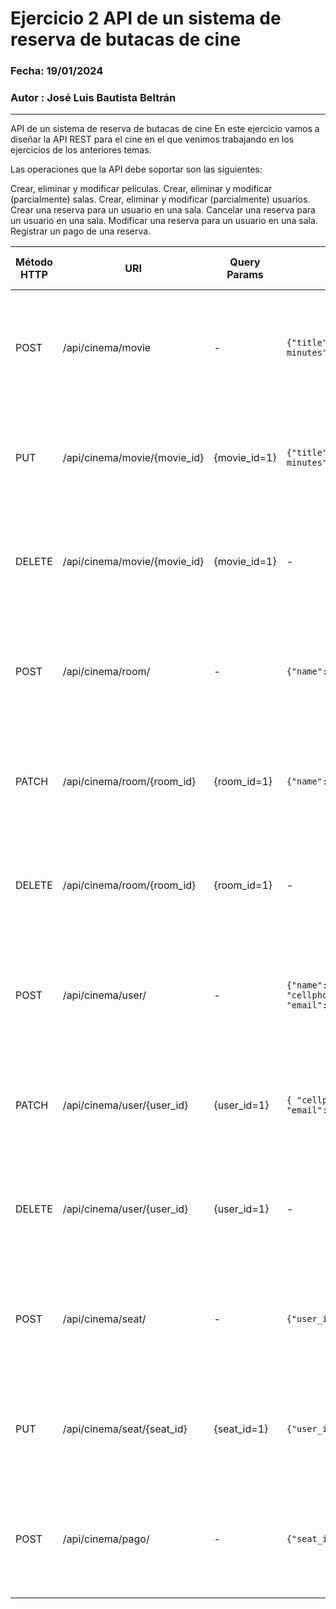 # Ejercicio 2 API de un sistema de reserva de butacas de cine


### Fecha: 19/01/2024
### Autor : José Luis Bautista Beltrán
------------
API de un sistema de reserva de butacas de cine
En este ejercicio vamos a diseñar la API REST para el cine en el que venimos trabajando en los ejercicios de los anteriores temas.

Las operaciones que la API debe soportar son las siguientes:

Crear, eliminar y modificar películas.
Crear, eliminar y modificar (parcialmente) salas.
Crear, eliminar y modificar (parcialmente) usuarios.
Crear una reserva para un usuario en una sala.
Cancelar una reserva para un usuario en una sala.
Modificar una reserva para un usuario en una sala.
Registrar un pago de una reserva.

| Método HTTP | URI | Query Params | Request Body | Response Body | Códigos HTTP de respuesta |
| ------------- | ------------- | ------------- | ------------- | ------------- | ------------- |
| POST | /api/cinema/movie | - | ``{"title":"Oppenheimer", "duration": "181 minutes", "classification": "R"}`` | ``{"movie_id":1,"title":"Oppenheimer", "duration": "181 minutes", "classification": "R"}`` | 201 Created 400 Bad Request 404 Not Found 500 Internal Error |
| PUT | /api/cinema/movie/{movie_id} | {movie_id=1} | ``{"title":"Oppenheimer", "duration": "181 minutes", "classification": "+18"}`` | ``{"movie_id":1,"title":"Oppenheimer", "duration": "181 minutes", "classification": "+18"}`` | 200 OK 400 Bad Request 404 Not Found 500 Internal Error |
| DELETE | /api/cinema/movie/{movie_id} | {movie_id=1} | - | ``{"message":"movie was delete"}`` | 200 OK 400 Bad Request 404 Not Found 500 Internal Error |
| POST | /api/cinema/room/ | - | ``{"name":"Room 1"}`` | ``{"room_id":1,"name":"Room 1"}`` | 201 Created 400 Bad Request 404 Not Found 500 Internal Error |
| PATCH | /api/cinema/room/{room_id} | {room_id=1} | ``{"name":"Room #1"}`` | ``{"room_id":1,"name":"Room #1"}`` | 200 OK 400 Bad Request 404 Not Found 500 Internal Error |
| DELETE | /api/cinema/room/{room_id} | {room_id=1} | - | ``{"message":"room was delete"}`` | 200 OK 400 Bad Request 404 Not Found 500 Internal Error |
| POST | /api/cinema/user/ | - | ``{"name":"user 1", "dni":"12345740", "cellphone":"314155010**", "email":"user1@mail.ok"}`` | ``{"user_id":1, "name":"user 1", "dni":"12345740", "cellphone":"314155010**", "email":"user1@mail.ok"}`` | 201 Created 400 Bad Request 404 Not Found 500 Internal Error |
| PATCH | /api/cinema/user/{user_id} | {user_id=1} | ``{ "cellphone":"3141550100*", "email":"user1update@mail.ok"}`` | ``{"user_id":1, "name":"user 1", "dni":"12345740", "cellphone":"3141550100*", "email":"user1update@mail.ok"}`` | 200 OK 400 Bad Request 404 Not Found 500 Internal Error |
| DELETE | /api/cinema/user/{user_id} | {user_id=1} | - | ``{"message":"user was delete"}`` | 200 OK 400 Bad Request 404 Not Found 500 Internal Error |
| POST | /api/cinema/seat/ | - | ``{"user_id":1,"room_id":1,"seat_number":1}`` | ``{"seat_id":1,"user_id":1,"room_id":1,"seat_number":1}`` | 201 Created 400 Bad Request 404 Not Found 500 Internal Error |
| PUT | /api/cinema/seat/{seat_id} | {seat_id=1} | ``{"user_id":1,"room_id":1,"seat_number":2}`` | ``{"seat_id":1,"user_id":1,"room_id":1,"seat_number":2}`` | 200 OK 400 Bad Request 404 Not Found 500 Internal Error |
| POST | /api/cinema/pago/ | - | ``{"seat_id":1, "valor": 5000}`` | ``{"pay_id":1,"seat_id":1, "valor": 5000}`` | 201 Created 400 Bad Request 404 Not Found 500 Internal Error |